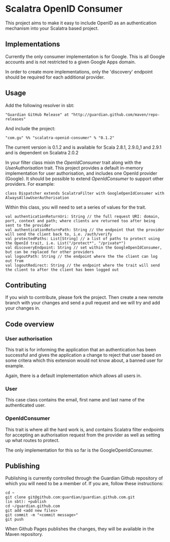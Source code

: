# Scalatra OpenID Consumer

This project aims to make it easy to include OpenID as an authentication mechanism into your Scalatra based project.

## Implementations

Currently the only consumer implementation is for Google. This is all Google accounts and is not restricted to a given Google Apps domain.

In order to create more implementations, only the 'discovery' endpoint should be required for each additional provider.

## Usage

Add the following resolver in sbt:

    "Guardian GitHub Release" at "http://guardian.github.com/maven/repo-releases"
    
And include the project:    
    
    "com.gu" %% "scalatra-openid-consumer" % "0.1.2"

The current version is 0.1.2 and is available for Scala 2.8.1, 2.9.0_1 and 2.9.1 and is dependent on Scalatra 2.0.2

In your filter class mixin the *OpenIdConsumer* trait along with the *UserAuthorisation* trait.  This project provides a default in-memory implementation for user authorisation, and includes one OpenId provider (Google).  It should be possible to extend *OpenIdConsumer* to support other providers.  For example:

    class Dispatcher extends ScalatraFilter with GoogleOpenIdConsumer with AlwaysAllowUserAuthorisation

Within this class, you will need to set a series of values for the trait.
   
    val authenticationReturnUri: String // the full request URI: domain, port, context and path; where clients are returned too after being sent to the provider
    val authenticationReturnPath: String // the endpoint that the provider will send the client back to, i.e. /auth/verify
    val protectedPaths: List[String] // a list of paths to protect using the OpenId trait, i.e. List("/protect*", "/private*")
    val discoveryEndpoint: String // set within the GoogleOpenIdConsumer, but can be replaced for other providers
    val logoutPath: String // the endpoint where the the client can log out from 
    val logoutRedirect: String // the endpoint where the trait will send the client to after the client has been logged out

## Contributing

If you wish to contribute, please fork the project. Then create a new remote branch with your changes and send a pull request and we will try and add your changes in.

## Code overview

### User authorisation

This trait is for informing the application that an authentication has been successful and gives the application a change to reject that user based on some critera which this extension would not know about, a banned user for example.

Again, there is a default implementation which allows all users in.

### User

This case class contains the email, first name and last name of the authenticated user.

### OpenIdConsumer

This trait is where all the hard work is, and contains Scalatra filter endpoints for accepting an authorisation request from the provider as well as setting up what routes to protect.

The only implementation for this so far is the GoogleOpenIdConsumer.

## Publishing

Publishing is currently controlled through the Guardian Github repository of which you will need to be a member of.  If you are, follow these instructions:

    cd ~
    git clone git@github.com:guardian/guardian.github.com.git
    (in sbt): +publish
    cd ~/guardian.github.com
    git add <add new files>
    git commit -m "<commit message>"
    git push

When Github Pages publishes the changes, they will be available in the Maven repository.